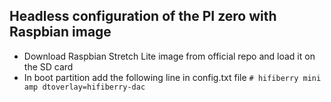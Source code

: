 ## Headless configuration of the PI zero with Raspbian image

- Download Raspbian Stretch Lite image from official repo and load it on the SD card
- In boot partition add the following line in config.txt file
 `# hifiberry mini amp
 dtoverlay=hifiberry-dac`

